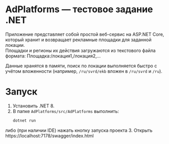 # AdPlatforms — тестовое задание .NET

Приложение представляет собой простой веб-сервис на ASP.NET Core, который хранит и возвращает рекламные площадки для заданной локации.  
Площадки и регионы их действия загружаются из текстового файла формата:
Площадка:/локация1,/локация2,...

Данные хранятся в памяти, поиск по локации выполняется быстро с учётом вложенности (например, `/ru/svrd/ekb` вложен в `/ru/svrd` и `/ru`).

# Запуск
1. Установить .NET 8.  
2. В папке `AdPlatforms/src/AdPlatforms` выполнить:
   ```bash
   dotnet run
  либо (при наличии IDE) нажать кнопку запуска проекта
3. Открыть https://localhost:7178/swagger/index.html
